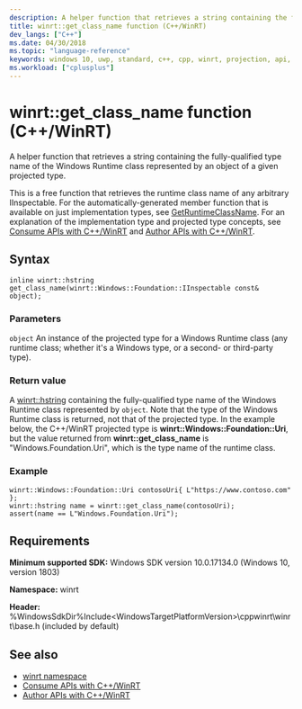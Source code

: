 ```yaml
---
description: A helper function that retrieves a string containing the fully-qualified type name of a specified Windows Runtime class.
title: winrt::get_class_name function (C++/WinRT)
dev_langs: ["C++"]
ms.date: 04/30/2018
ms.topic: "language-reference"
keywords: windows 10, uwp, standard, c++, cpp, winrt, projection, api, reference, runtime, class, name, string
ms.workload: ["cplusplus"]
---
```


# winrt::get_class_name function (C++/WinRT)

A helper function that retrieves a string containing the fully-qualified type name of the Windows Runtime class represented by an object of a given projected type.

This is a free function that retrieves the runtime class name of any arbitrary IInspectable. For the automatically-generated member function that is available on just implementation types, see [GetRuntimeClassName](/uwp/cpp-ref-for-winrt/getruntimeclassname). For an explanation of the implementation type and projected type concepts, see [Consume APIs with C++/WinRT](/windows/uwp/cpp-and-winrt-apis/consume-apis) and [Author APIs with C++/WinRT](/windows/uwp/cpp-and-winrt-apis/author-apis).

## Syntax
```cppwinrt
inline winrt::hstring get_class_name(winrt::Windows::Foundation::IInspectable const& object);
```

### Parameters
`object`
An instance of the projected type for a Windows Runtime class (any runtime class; whether it's a Windows type, or a second- or third-party type).

### Return value
A [winrt::hstring](hstring.md) containing the fully-qualified type name of the Windows Runtime class represented by `object`. Note that the type of the Windows Runtime class is returned, not that of the projected type. In the example below, the C++/WinRT projected type is **winrt::Windows::Foundation::Uri**, but the value returned from **winrt::get_class_name** is "Windows.Foundation.Uri", which is the type name of the runtime class.

### Example
```cppwinrt
winrt::Windows::Foundation::Uri contosoUri{ L"https://www.contoso.com" };
winrt::hstring name = winrt::get_class_name(contosoUri);
assert(name == L"Windows.Foundation.Uri");
```

## Requirements
**Minimum supported SDK:** Windows SDK version 10.0.17134.0 (Windows 10, version 1803)

**Namespace:** winrt

**Header:** %WindowsSdkDir%Include\<WindowsTargetPlatformVersion>\cppwinrt\winrt\base.h (included by default)

## See also 
* [winrt namespace](winrt.md)
* [Consume APIs with C++/WinRT](/windows/uwp/cpp-and-winrt-apis/consume-apis)
* [Author APIs with C++/WinRT](/windows/uwp/cpp-and-winrt-apis/author-apis)

